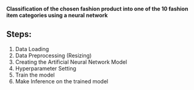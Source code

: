 **Classification of the chosen fashion product into one of the 10 fashion item categories using a neural network**

## Steps: 
1. Data Loading 
2. Data Preprocessing (Resizing)
3. Creating the Artificial Neural Network Model
4. Hyperparameter Setting
5. Train the model
6. Make Inference on the trained model
